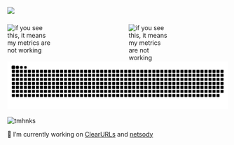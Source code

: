 ![](https://komarev.com/ghpvc/?username=KevinRoebert&abbreviated=true)

<div style="display: flex; justify-content: space-between; align-items: flex-start; margin-top: 20px;">
    <!-- Left Column: Metrics -->
    <div style="flex: 1; max-width: 45%;">
        <img align="left" width="44%" alt="if you see this, it means my metrics are not working" src="https://github-readme-stats-one-bice.vercel.app/api?username=kevinroebert&count_private=true&show_icons=true&theme=vue-dark&include_all_commits=true&role=OWNER,ORGANIZATION_MEMBER">
    </div>

  <div style="flex: 1; max-width: 45%; text-align: left; margin-left: 20px;">
        <img align="left" width="40%" alt="if you see this, it means my metrics are not working" src="https://github-readme-stats-one-bice.vercel.app/api/top-langs?username=kevinroebert&count_private=true&card_width=450&show_icons=true&theme=vue-dark&layout=compact&langs_count=10&role=OWNER,ORGANIZATION_MEMBER&hide=html">
    </div>
</div>

  <picture>
  <source media="(prefers-color-scheme: dark)" srcset="https://raw.githubusercontent.com/KevinRoebert/KevinRoebert/output/github-snake-dark.svg" />
  <source media="(prefers-color-scheme: light)" srcset="https://raw.githubusercontent.com/KevinRoebert/KevinRoebert/output/github-snake.svg" />
  <img alt="github-snake" src="https://raw.githubusercontent.com/KevinRoebert/KevinRoebert/output/github-snake.svg" />
</picture>

![tmhnks](https://user-images.githubusercontent.com/28713602/93106871-25150400-f6b1-11ea-9949-586d8b632a22.gif)

🔭 I’m currently working on [ClearURLs](https://github.com/ClearURLs) and [netsody](https://github.com/netsody)
